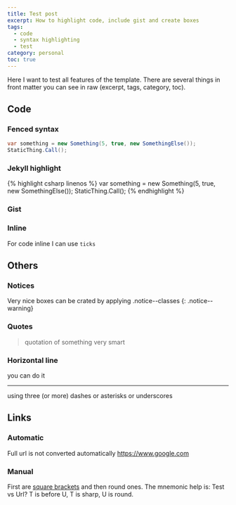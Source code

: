 ```yaml
---
title: Test post
excerpt: How to highlight code, include gist and create boxes
tags:
  - code
  - syntax highlighting
  - test
category: personal
toc: true
---
```


Here I want to test all features of the template. There are several things in front matter you can see in raw (excerpt, tags, category, toc).

## Code

### Fenced syntax

```csharp
var something = new Something(5, true, new SomethingElse());
StaticThing.Call();
```

### Jekyll highlight

{% highlight csharp linenos %}
var something = new Something(5, true, new SomethingElse());
StaticThing.Call();
{% endhighlight %}

### Gist

<script src="https://gist.github.com/vatioz/3c7e7c53ba885d46d726d3d7350c9b81.js"></script>

### Inline

For code inline I can use `ticks`

## Others

### Notices

Very nice boxes can be crated by applying .notice--classes
{: .notice--warning}

### Quotes

> quotation of something very smart

### Horizontal line

you can do it

---

using three (or more) dashes or asterisks or underscores

## Links

### Automatic

Full url is not converted automatically https://www.google.com

### Manual

First are [square brackets](https://google.com) and then round ones. The mnemonic help is: Test vs Url? T is before U, T is sharp, U is round.